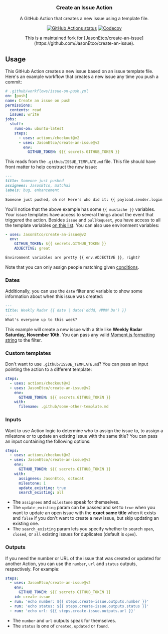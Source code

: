 <h3 align="center">Create an Issue Action</h3>
<p align="center">A GitHub Action that creates a new issue using a template file.<p>
<p align="center"><a href="https://github.com/JasonEtco/create-an-issue"><img alt="GitHub Actions status" src="https://github.com/JasonEtco/create-an-issue/workflows/Node%20CI/badge.svg"></a> <a href="https://codecov.io/gh/JasonEtco/create-an-issue/"><img src="https://badgen.now.sh/codecov/c/github/JasonEtco/create-an-issue" alt="Codecov"></a></p>
<p align="center">This is a maintained fork for [JasonEtco/create-an-issue](https://github.com/JasonEtco/create-an-issue).<p>

## Usage

This GitHub Action creates a new issue based on an issue template file. Here's an example workflow that creates a new issue any time you push a commit:

```yaml
# .github/workflows/issue-on-push.yml
on: [push]
name: Create an issue on push
permissions:
  contents: read
  issues: write 
jobs:
  stuff:
    runs-on: ubuntu-latest
    steps:
      - uses: actions/checkout@v2
      - uses: JasonEtco/create-an-issue@v2
        env:
          GITHUB_TOKEN: ${{ secrets.GITHUB_TOKEN }}
```

This reads from the `.github/ISSUE_TEMPLATE.md` file. This file should have front matter to help construct the new issue:

```markdown
---
title: Someone just pushed
assignees: JasonEtco, matchai
labels: bug, enhancement
---
Someone just pushed, oh no! Here's who did it: {{ payload.sender.login }}.
```

You'll notice that the above example has some `{{ mustache }}` variables. Your issue templates have access to several things about the event that triggered the action. Besides `issue` and `pullRequest`, you have access to all the template variables [on this list](https://github.com/JasonEtco/actions-toolkit#toolscontext). You can also use environment variables:

```yaml
- uses: JasonEtco/create-an-issue@v2
  env:
    GITHUB_TOKEN: ${{ secrets.GITHUB_TOKEN }}
    ADJECTIVE: great
```

```markdown
Environment variables are pretty {{ env.ADJECTIVE }}, right?
```

Note that you can only assign people matching given [conditions](https://help.github.com/en/github/managing-your-work-on-github/assigning-issues-and-pull-requests-to-other-github-users).

### Dates

Additionally, you can use the `date` filter and variable to show some information about when this issue was created:

```markdown
---
title: Weekly Radar {{ date | date('dddd, MMMM Do') }}
---
What's everyone up to this week?
```

This example will create a new issue with a title like **Weekly Radar Saturday, November 10th**. You can pass any valid [Moment.js formatting string](https://momentjs.com/docs/#/displaying/) to the filter.

### Custom templates

Don't want to use `.github/ISSUE_TEMPLATE.md`? You can pass an input pointing the action to a different template:

```yaml
steps:
  - uses: actions/checkout@v2
  - uses: JasonEtco/create-an-issue@v2
    env:
      GITHUB_TOKEN: ${{ secrets.GITHUB_TOKEN }}
    with:
      filename: .github/some-other-template.md
```

### Inputs

Want to use Action logic to determine who to assign the issue to, to assign a milestone or to update an existing issue with the same title? You can pass an input containing the following options:

```yaml
steps:
  - uses: actions/checkout@v2
  - uses: JasonEtco/create-an-issue@v2
    env:
      GITHUB_TOKEN: ${{ secrets.GITHUB_TOKEN }}
    with:
      assignees: JasonEtco, octocat
      milestone: 1
      update_existing: true
      search_existing: all
```

* The `assignees` and `milestone` speak for themselves.
* The `update_existing` param can be passed and set to `true` when you want to update an open issue with the **exact same title** when it exists and `false` if you don't want to create a new issue, but skip updating an existing one.
* The `search_existing` param lets you specify whether to search `open`, `closed`, or `all` existing issues for duplicates (default is `open`).

### Outputs

If you need the number or URL of the issue that was created or updated for another Action, you can use the `number`, `url` and `status` outputs, respectively. For example:

```yaml
steps:
  - uses: JasonEtco/create-an-issue@v2
    env:
      GITHUB_TOKEN: ${{ secrets.GITHUB_TOKEN }}
    id: create-issue
  - run: 'echo number: ${{ steps.create-issue.outputs.number }}'
  - run: 'echo status: ${{ steps.create-issue.outputs.status }}'
  - run: 'echo url: ${{ steps.create-issue.outputs.url }}'
```

* The `number` and `url` outputs speak for themselves.
* The `status` is one of `created`, `updated` or `found`.
